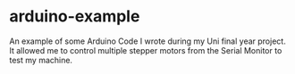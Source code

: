 # arduino-example

An example of some Arduino Code I wrote during my Uni final year project.<br>
It allowed me to control multiple stepper motors from the Serial Monitor to test my machine.
